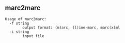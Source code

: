 ## marc2marc

```
Usage of marc2marc:
  -f string
    	output format: (m)arc, (l)ine-marc, marc(x)ml
  -i string
    	input file
```

